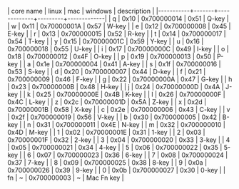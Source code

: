 | core name | linux |         mac | windows | description |
|-----------+-------+-------------+---------+-------------|
| q         |  0x10 | 0x700000014 |    0x51 | Q-key       |
| w         |  0x11 | 0x70000001A |    0x57 | W-key       |
| e         |  0x12 | 0x700000008 |    0x45 | E-key       |
| r         |  0x13 | 0x700000015 |    0x52 | R-key       |
| t         |  0x14 | 0x700000017 |    0x54 | T-key       |
| y         |  0x15 | 0x70000001C |    0x59 | Y-key       |
| u         |  0x16 | 0x700000018 |    0x55 | U-key       |
| i         |  0x17 | 0x70000000C |    0x49 | I-key       |
| o         |  0x18 | 0x700000012 |    0x4F | O-key       |
| p         |  0x19 | 0x700000013 |    0x50 | P-key       |
| a         |  0x1e | 0x700000004 |    0x41 | A-key       |
| s         |  0x1f | 0x700000016 |    0x53 | S-key       |
| d         |  0x20 | 0x700000007 |    0x44 | D-key       |
| f         |  0x21 | 0x700000009 |    0x46 | F-key       |
| g         |  0x22 | 0x70000000A |    0x47 | G-key       |
| h         |  0x23 | 0x70000000B |    0x48 | H-key       |
| j         |  0x24 | 0x70000000D |    0x4A | J-key       |
| k         |  0x25 | 0x70000000E |    0x4B | K-key       |
| l         |  0x26 | 0x70000000F |    0x4C | L-key       |
| z         |  0x2c | 0x70000001D |    0x5A | Z-key       |
| x         |  0x2d | 0x70000001B |    0x58 | X-key       |
| c         |  0x2e | 0x700000006 |    0x43 | C-key       |
| v         |  0x2f | 0x700000019 |    0x56 | V-key       |
| b         |  0x30 | 0x700000005 |    0x42 | B-key       |
| n         |  0x31 | 0x700000011 |    0x4E | N-key       |
| m         |  0x32 | 0x700000010 |    0x4D | M-key       |
| 1         |  0x02 | 0x70000001E |    0x31 | 1-key       |
| 2         |  0x03 | 0x70000001F |    0x32 | 2-key       |
| 3         |  0x04 | 0x700000020 |    0x33 | 3-key       |
| 4         |  0x05 | 0x700000021 |    0x34 | 4-key       |
| 5         |  0x06 | 0x700000022 |    0x35 | 5-key       |
| 6         |  0x07 | 0x700000023 |    0x36 | 6-key       |
| 7         |  0x08 | 0x700000024 |    0x37 | 7-key       |
| 8         |  0x09 | 0x700000025 |    0x38 | 8-key       |
| 9         |  0x0a | 0x700000026 |    0x39 | 9-key       |
| 0         |  0x0b | 0x700000027 |    0x30 | 0-key       |
| fn        |     ~ | 0x700000003 |       ~ | Mac Fn key  |
